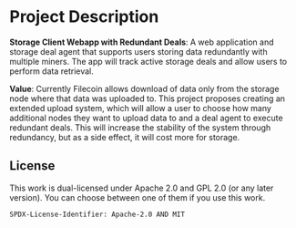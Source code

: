# Project Description

**Storage Client Webapp with Redundant Deals**: A web application and storage deal agent that supports users storing data redundantly with multiple miners. The app will track active storage deals and allow users to perform data retrieval.

**Value**: Currently Filecoin allows download of data only from the storage node where that data was uploaded to. This project proposes creating an extended upload system, which will allow a user to choose how many additional nodes they want to upload data to and a deal agent to execute redundant deals. This will increase the stability of the system through redundancy, but as a side effect, it will cost more for storage. 

## License

This work is dual-licensed under Apache 2.0 and GPL 2.0 (or any later version).
You can choose between one of them if you use this work.

`SPDX-License-Identifier: Apache-2.0 AND MIT`
